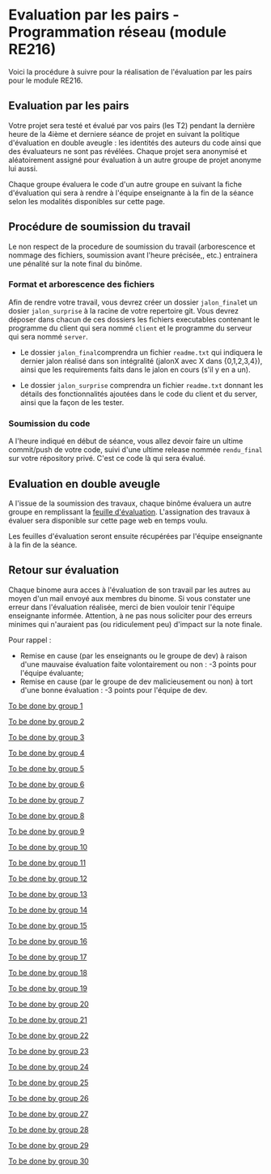 # Evaluation par les pairs - Programmation réseau (module RE216)

Voici la procédure à suivre pour la réalisation de l'évaluation par les pairs pour le module RE216. 

## Evaluation par les pairs

Votre projet sera testé et évalué par vos pairs (les T2) pendant la dernière heure de la 4ième et derniere séance de projet en suivant la politique d'évaluation en double aveugle : les identités des auteurs du code ainsi que des évaluateurs ne sont pas révélées. Chaque projet sera anonymisé et aléatoirement assigné pour évaluation à un autre groupe de projet anonyme lui aussi.

Chaque groupe évaluera le code d'un autre groupe en suivant la fiche d'évaluation qui sera à rendre à l'équipe enseignante à la fin de la séance selon les modalités disponibles sur cette page. 

## Procédure de soumission du travail

Le non respect de la procedure de soumission du travail (arborescence et nommage des fichiers, soumission avant l'heure précisée,, etc.) entrainera une pénalité sur la note final du binôme. 


### Format et arborescence des fichiers
Afin de rendre votre travail, vous devrez créer un dossier `jalon_final`et un dosier `jalon_surprise` à la racine de votre repertoire git. Vous devrez déposer dans chacun de ces dossiers les fichiers executables contenant le programme du client qui sera nommé `client` et le programme du serveur qui sera nommé `server`. 

- Le dossier `jalon_final`comprendra un fichier `readme.txt` qui indiquera le dernier jalon réalisé dans son intégralité (jalonX avec X dans {0,1,2,3,4}), ainsi que les requirements faits dans le jalon en cours (s'il y en a un).

- Le dossier `jalon_surprise` comprendra un fichier `readme.txt` donnant les détails des fonctionnalités ajoutées dans le code du client et du server,  ainsi que la façon de les tester.


### Soumission du code

A l'heure indiqué en début de séance, vous allez devoir faire un ultime commit/push de votre code, suivi d'une ultime release nommée `rendu_final` sur votre répository privé. C'est ce code là qui sera évalué.

## Evaluation en double aveugle

A l'issue de la soumission des travaux, chaque binôme évaluera un autre groupe en remplissant la [feuille d'évaluation](feuille_eval.pdf). L'assignation des travaux à évaluer sera disponible sur cette page web en temps voulu. 

Les feuilles d'évaluation seront ensuite récupérées par l'équipe enseignante à la fin de la séance. 

## Retour sur évaluation 

Chaque binome aura acces à l'évaluation de son travail par les autres au moyen d'un mail envoyé aux membres du binome. Si vous constater une erreur dans l'évaluation réalisée, merci de bien vouloir tenir l'équipe enseignante informée. Attention, à ne pas nous soliciter pour des erreurs minimes qui n'auraient pas (ou ridiculement peu) d'impact sur la note finale. 

Pour rappel : 
- Remise en cause (par les enseignants ou le groupe de dev) à raison d'une mauvaise évaluation faite volontairement ou non : -3 points pour l'équipe évaluante;
- Remise en cause (par le groupe de dev malicieusement ou non) à tort d'une bonne évaluation : -3 points pour l'équipe de dev.



[To be done by group 1](double_blind_eval/eval_g1.tar.gz)

[To be done by group 2](double_blind_eval/eval_g2.tar.gz)

[To be done by group 3](double_blind_eval/eval_g3.tar.gz)

[To be done by group 4](double_blind_eval/eval_g4.tar.gz)

[To be done by group 5](double_blind_eval/eval_g5.tar.gz)

[To be done by group 6](double_blind_eval/eval_g6.tar.gz)

[To be done by group 7](double_blind_eval/eval_g7.tar.gz)

[To be done by group 8](double_blind_eval/eval_g8.tar.gz)

[To be done by group 9](double_blind_eval/eval_g9.tar.gz)

[To be done by group 10](double_blind_eval/eval_g10.tar.gz)

[To be done by group 11](double_blind_eval/eval_g11.tar.gz)

[To be done by group 12](double_blind_eval/eval_g12.tar.gz)

[To be done by group 13](double_blind_eval/eval_g13.tar.gz)

[To be done by group 14](double_blind_eval/eval_g14.tar.gz)

[To be done by group 15](double_blind_eval/eval_g15.tar.gz)

[To be done by group 16](double_blind_eval/eval_g16.tar.gz)

[To be done by group 17](double_blind_eval/eval_g17.tar.gz)

[To be done by group 18](double_blind_eval/eval_g18.tar.gz)

[To be done by group 19](double_blind_eval/eval_g19.tar.gz)

[To be done by group 20](double_blind_eval/eval_g20.tar.gz)

[To be done by group 21](double_blind_eval/eval_g21.tar.gz)

[To be done by group 22](double_blind_eval/eval_g22.tar.gz)

[To be done by group 23](double_blind_eval/eval_g23.tar.gz)

[To be done by group 24](double_blind_eval/eval_g24.tar.gz)

[To be done by group 25](double_blind_eval/eval_g25.tar.gz)

[To be done by group 26](double_blind_eval/eval_g26.tar.gz)

[To be done by group 27](double_blind_eval/eval_g27.tar.gz)

[To be done by group 28](double_blind_eval/eval_g28.tar.gz)

[To be done by group 29](double_blind_eval/eval_g29.tar.gz)

[To be done by group 30](double_blind_eval/eval_g30.tar.gz)
